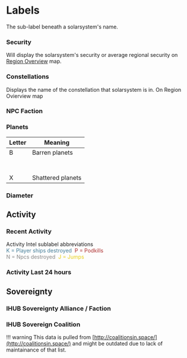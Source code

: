 # Labels
The sub-label beneath a solarsystem's name.

### Security
Will display the solarsystem's security or average regional security on [Region Overview](https://eveeye.readthedocs.io/en/latest/map/layout/) map.
### Constellations
Displays the name of the constellation that solarsystem is in. On Region Ovierview map
### NPC Faction
### Planets
|Letter| Meaning |
|--|--|
| B | Barren planets|
|  | |
|  | |
|  | |
|  | |
|  | |
|  | |
|  | |
| X | Shattered planets|

### Diameter

## Activity
### Recent Activity
Activity Intel sublabel abbreviations<br><span style="color:#437c97">K = Player ships destroyed</span>&nbsp;&nbsp;<span style="color:#ac2d2d">P = Podkills</span><br><span style="color:#888888">N = Npcs destroyed</span>&nbsp;&nbsp;<span style="color:#e6cf18">J = Jumps</span>
### Activity Last 24 hours
## Sovereignty
### IHUB Sovereignty Alliance / Faction
### IHUB Sovereign Coalition

!!! warning
    This data is pulled from [http://coalitionsin.space/](http://coalitionsin.space/) and might be outdated due to lack of maintainance of that list.
<!--stackedit_data:
eyJoaXN0b3J5IjpbLTE0NTQ1Mzg5MDAsLTExODQ0NjI0MzYsMT
g2NTgxMjQ3LDE2NTU2Mzg1OTldfQ==
-->